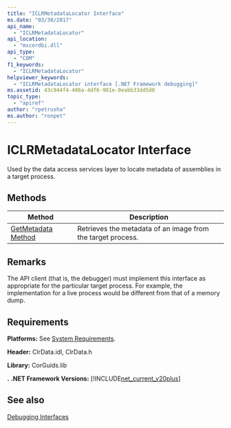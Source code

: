 ```yaml
---
title: "ICLRMetadataLocator Interface"
ms.date: "03/30/2017"
api_name: 
  - "ICLRMetadataLocator"
api_location: 
  - "mscordbi.dll"
api_type: 
  - "COM"
f1_keywords: 
  - "ICLRMetadataLocator"
helpviewer_keywords: 
  - "ICLRMetadataLocator interface [.NET Framework debugging]"
ms.assetid: 43c944f4-406a-4df6-981e-0eabb33dd5d0
topic_type: 
  - "apiref"
author: "rpetrusha"
ms.author: "ronpet"
---
```

# ICLRMetadataLocator Interface
Used by the data access services layer to locate metadata of assemblies in a target process.  
  
## Methods  
  
|Method|Description|  
|------------|-----------------|  
|[GetMetadata Method](../../../../docs/framework/unmanaged-api/debugging/iclrmetadatalocator-getmetadata-method.md)|Retrieves the metadata of an image from the target process.|  
  
## Remarks  
 The API client (that is, the debugger) must implement this interface as appropriate for the particular target process. For example, the implementation for a live process would be different from that of a memory dump.  
  
## Requirements  
 **Platforms:** See [System Requirements](../../../../docs/framework/get-started/system-requirements.md).  
  
 **Header:** ClrData.idl, ClrData.h  
  
 **Library:** CorGuids.lib  
  
 **.** **.NET Framework Versions:** [!INCLUDE[net_current_v20plus](../../../../includes/net-current-v20plus-md.md)]  
  
## See also
 [Debugging Interfaces](../../../../docs/framework/unmanaged-api/debugging/debugging-interfaces.md)
